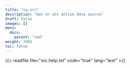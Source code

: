 ```yaml
---
title: "sq src"
description: "Get or set active data source"
draft: false
images: []
menu:
  docs:
    parent: "cmd"
weight: 3000
toc: false
---
```


{{< readfile file="src.help.txt" code="true" lang="text" >}}
